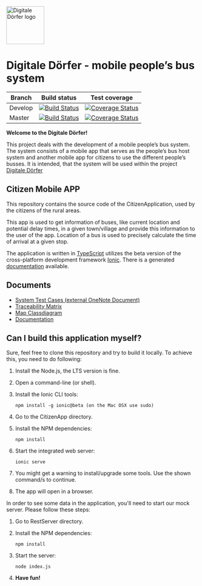<img src="https://www.demografie-portal.de/SharedDocs/Bilder/Handeln/GutePraxis/Digitale_Doerfer_RLP.png?__blob=normal&v=7" alt="Digitale Dörfer logo" height="100" >

# Digitale Dörfer - mobile people’s bus system

|Branch|Build status|Test coverage|
|---|---|---|
|Develop|[![Build Status](https://travis-ci.org/GSE-Project/SS2016-group2.svg?branch=develop)](https://travis-ci.org/GSE-Project/SS2016-group2)|[![Coverage Status](https://coveralls.io/repos/github/GSE-Project/SS2016-group2/badge.svg?branch=develop)](https://coveralls.io/github/GSE-Project/SS2016-group2?branch=develop)|
|Master|[![Build Status](https://travis-ci.org/GSE-Project/SS2016-group2.svg?branch=master)](https://travis-ci.org/GSE-Project/SS2016-group2)|[![Coverage Status](https://coveralls.io/repos/github/GSE-Project/SS2016-group2/badge.svg?branch=master)](https://coveralls.io/github/GSE-Project/SS2016-group2?branch=master)|

**Welcome to the Digitale Dörfer!**

This project deals with the development of a mobile people’s bus system. The system consists of a mobile app that serves as the people’s bus host system and another mobile app for citizens to use the different people’s busses. It is intended, that the system will be used within the project [Digitale Dörfer](http://www.digitale-doerfer.de)

Citizen Mobile APP
------------------

This repository contains the source code of the CitizenApplication, used by the citizens of the rural areas.

This app is used to get information of buses, like current location and potential delay times, in a given town/village and provide this information to the user of the app. Location of a bus is used to precisely calculate the time of arrival at a given stop.

The application is written in [TypeScript](https://github.com/Microsoft/TypeScript) utilizes the beta version of the cross-platform development framework [Ionic](https://github.com/driftyco/ionic/tree/2.0). There is a generated [documentation](http://gse-project.github.io/SS2016-group2/) available.

Documents
---------
- [System Test Cases (external OneNote Document)](https://onedrive.live.com/redir?resid=A7AA3215DAB6E5D5!1690&authkey=!AO5qLfyr3LWXjA4&ithint=onenote%2c)
- [Traceability Matrix](https://github.com/GSE-Project/SS2016-group2/blob/develop/Iteration_1/Traceability.doc)
- [Map Classdiagram](https://github.com/GSE-Project/SS2016-group2/blob/develop/CitizenApplication/app/components/map/mapclassdiagram.png)
- [Documentation](http://gse-project.github.io/SS2016-group2/)


Can I build this application myself?
---------------------------------------

Sure, feel free to clone this repository and try to build it locally. To achieve this, you need to do following:

1) Install the Node.js, the LTS version is fine.

2) Open a command-line (or shell).

3) Install the Ionic CLI tools:

    `npm install -g ionic@beta (on the Mac OSX use sudo)`

4) Go to the CitizenApp directory.

5) Install the NPM dependencies:

    `npm install`

6) Start the integrated web server:

    `ionic serve`

7) You might get a warning to install/upgrade some tools.
	Use the shown command/s to continue.
	
8) The app will open in a browser.

In order to see some data in the application, you'll need to start our mock server. Please follow these steps:

1) Go to RestServer directory.

2) Install the NPM dependencies:

    `npm install`

3) Start the server:

    `node index.js`

4) **Have fun!**
